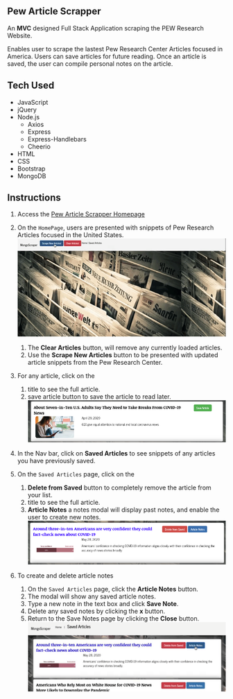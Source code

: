 ## Pew Article Scrapper

An **MVC** designed Full Stack Application scraping the PEW Research Website.

Enables user to scrape the lastest Pew Research Center Articles focused in America. Users can save articles for future reading. Once an article is saved, the user can compile personal notes on the article.

## Tech Used
* JavaScript
* jQuery
* Node.js
  * Axios
  * Express
  * Express-Handlebars
  * Cheerio
* HTML
* CSS
* Bootstrap
* MongoDB

## Instructions
1. Access the [Pew Article Scrapper Homepage](https://gentle-ocean-77475.herokuapp.com/articles)
1. On the `HomePage`, users are presented with snippets of Pew Research Articles focused in the United States.
![ArticleScrape](/images/articleStart.gif)
   1. The **Clear Articles** button, will remove any currently loaded articles.
   1. Use the **Scrape New Articles** button to be presented with updated article snippets from the Pew Research Center.

1. For any article, click on the
   1. title to see the full article.
   1. save article button to save the article to read later.
   ![ArticleMain](/images/articleMain.png)

1. In the Nav bar, click on **Saved Articles** to see snippets of any articles you have previously saved.
1. On the `Saved Articles` page, click on the
   1. **Delete from Saved** button to completely remove the article from your list.
   1. title to see the full article.
   1. **Article Notes** a notes modal will display past notes, and enable the user to create new notes.
![SavedArticle](/images/articleSaved.png)

1. To create and delete article notes
   1. On the `Saved Articles` page, click the **Article Notes** button.
   1. The modal will show any saved article notes.
   1. Type a new note in the text box and click **Save Note**.
   1. Delete any saved notes by clicking the **x** button. 
   1. Return to the Save Notes page by clicking the **Close** button.
![notesmodal](/images/notes.gif)


